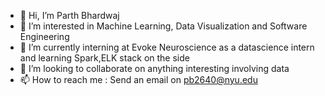 - 👋 Hi, I’m Parth Bhardwaj
- 👀 I’m interested in Machine Learning, Data Visualization and Software Engineering
- 🌱 I’m currently interning at Evoke Neuroscience as a datascience intern and learning Spark,ELK stack on the side
- 💞️ I’m looking to collaborate on anything interesting involving data
- 📫 How to reach me : Send an email on pb2640@nyu.edu

<!---
pb2640/pb2640 is a ✨ special ✨ repository because its `README.md` (this file) appears on your GitHub profile.
You can click the Preview link to take a look at your changes.
--->

